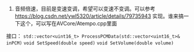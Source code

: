 1. 音频倍速，目前是变速变调，希望可以变速不变调。可以参考 https://blog.csdn.net/ywl5320/article/details/79735943 实现。谁来搞一下这个，可以写在AVCore/Atempo.cpp里面

接口：
`std::vector<uint16_t> ProcessPCMData(std::vector<uint16_t>& inPCM)`
`void SetSpeed(double speed)`
`void SetVolume(double volume)`


